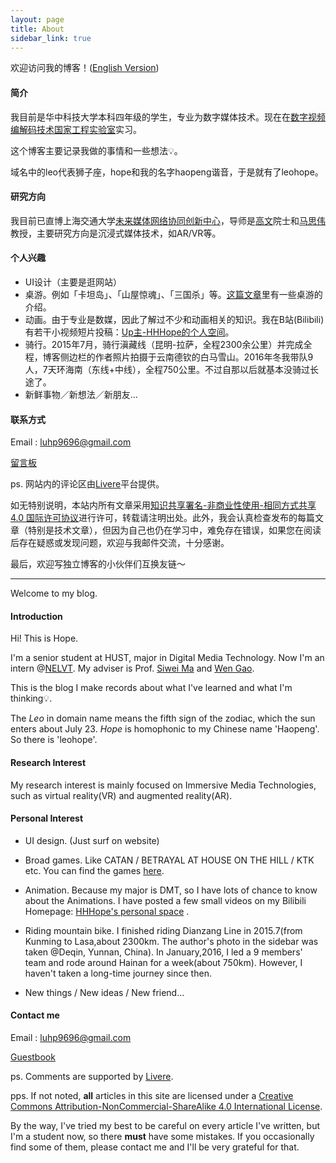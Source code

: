 ```yaml
---
layout: page
title: About
sidebar_link: true
---
```


欢迎访问我的博客！([English Version](#1))

#### 简介

我目前是华中科技大学本科四年级的学生，专业为数字媒体技术。现在在[数字视频编解码技术国家工程实验室](http://idm.pku.edu.cn/)实习。

这个博客主要记录我做的事情和一些想法💡。

域名中的leo代表狮子座，hope和我的名字haopeng谐音，于是就有了leohope。

#### 研究方向

我目前已直博上海交通大学[未来媒体网络协同创新中心](http://cmic.sjtu.edu.cn/CN/Default.aspx)，导师是[高文](http://www.jdl.ac.cn/htm-gaowen/)院士和[马思伟](http://vcl.idm.pku.edu.cn/people.html?id=5a6a9ef3dca85200017d9fe2)教授，主要研究方向是沉浸式媒体技术，如AR/VR等。

#### 个人兴趣

- UI设计（主要是逛网站）
- 桌游。例如「卡坦岛」、「山屋惊魂」、「三国杀」等。[这篇文章](http://leohope.com/%E7%8E%A9%E6%B8%B8%E6%88%8F/2017/07/05/boardgames/)里有一些桌游的介绍。
- 动画。由于专业是数媒，因此了解过不少和动画相关的知识。我在B站(Bilibili)有若干小视频短片投稿：[Up主-HHHope的个人空间](https://space.bilibili.com/13758485#!/)。
- 骑行。2015年7月，骑行滇藏线（昆明-拉萨，全程2300余公里）并完成全程，博客侧边栏的作者照片拍摄于云南德钦的白马雪山。2016年冬我带队9人，7天环海南（东线+中线），全程750公里。不过自那以后就基本没骑过长途了。
- 新鲜事物／新想法／新朋友...

#### 联系方式

Email : luhp9696@gmail.com

[留言板](http://leohope.com/2016/12/01/Guestbook/)

ps. 网站内的评论区由[Livere](https://livere.com/)平台提供。

如无特别说明，本站内所有文章采用[知识共享署名-非商业性使用-相同方式共享 4.0 国际许可协议](https://creativecommons.org/licenses/by-nc-sa/4.0/)进行许可，转载请注明出处。此外，我会认真检查发布的每篇文章（特别是技术文章），但因为自己也仍在学习中，难免存在错误，如果您在阅读后存在疑惑或发现问题，欢迎与我邮件交流，十分感谢。

最后，欢迎写独立博客的小伙伴们互换友链～

---

<div id="1"></div>

Welcome to my blog.

#### Introduction

Hi! This is Hope. 

I'm a senior student at HUST, major in Digital Media Technology. Now I'm an intern @[NELVT](http://idm.pku.edu.cn/). My adviser is Prof. [Siwei Ma](http://scholar.pku.edu.cn/siweima/bio) and [Wen Gao](http://www.jdl.ac.cn/htm-gaowen/).

This is the blog I make records about what I've learned and what I'm thinking💡.

The *Leo* in domain name means the fifth sign of the zodiac, which the sun enters about July 23. *Hope* is homophonic to my Chinese name 'Haopeng'. So there is 'leohope'.

#### Research Interest

My research interest is mainly focused on Immersive Media Technologies, such as virtual reality(VR) and augmented reality(AR). 

#### Personal Interest

* UI design. (Just surf on website)


* Broad games. Like CATAN / BETRAYAL AT HOUSE ON THE HILL / KTK etc. You can find the games [here](http://leohope.com/%E7%8E%A9%E6%B8%B8%E6%88%8F/2017/07/05/boardgames/).
* Animation. Because my major is DMT, so I have lots of chance to know about the Animations. I have posted a few small videos on my Bilibili Homepage:  [HHHope's personal space](https://space.bilibili.com/13758485#!/ ) .
* Riding mountain bike. I finished riding Dianzang Line in 2015.7(from Kunming to Lasa,about 2300km. The author's photo in the sidebar was taken @Deqin, Yunnan, China). In January,2016, I led a 9 members' team and rode around Hainan for a week(about 750km). However, I haven't taken a long-time journey since then.
* New things / New ideas / New friend...



#### Contact me

Email : luhp9696@gmail.com

[Guestbook](http://leohope.com/2016/12/01/Guestbook/)

ps. Comments are supported by [Livere](https://livere.com/). 

pps. If not noted, **all** articles in this site are licensed under a [Creative Commons Attribution-NonCommercial-ShareAlike 4.0 International License](https://creativecommons.org/licenses/by-nc-sa/4.0/).

By the way, I've tried my best to be careful on every article I've written, but I'm a student now, so there **must** have some mistakes. If you occasionally find some of them, please contact me and I'll be very grateful for  that.

